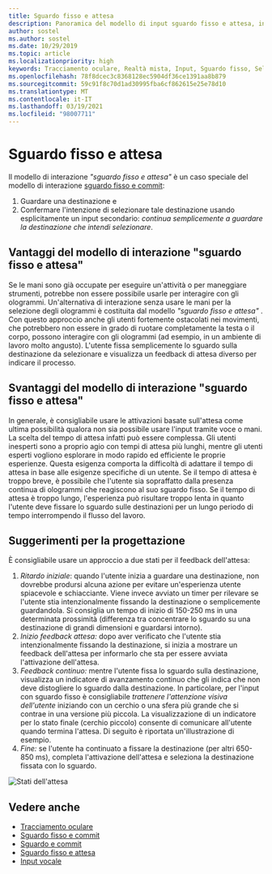 ```yaml
---
title: Sguardo fisso e attesa
description: Panoramica del modello di input sguardo fisso e attesa, inclusi modelli di interazione, linee guida per la progettazione e problematiche specifiche.
author: sostel
ms.author: sostel
ms.date: 10/29/2019
ms.topic: article
ms.localizationpriority: high
keywords: Tracciamento oculare, Realtà mista, Input, Sguardo fisso, Selezione oculare della destinazione, HoloLens 2, Selezione con gli occhi, Attesa, visore VR realtà mista, visore VR di windows mixed reality, visore per realtà virtuale, HoloLens, MRTK, Mixed Reality Toolkit, progettazione
ms.openlocfilehash: 78f8dcec3c8368128ec5904df36ce1391aa8b879
ms.sourcegitcommit: 59c91f8c70d1ad30995fba6cf862615e25e78d10
ms.translationtype: MT
ms.contentlocale: it-IT
ms.lasthandoff: 03/19/2021
ms.locfileid: "98007711"
---
```

# <a name="eye-gaze-and-dwell"></a>Sguardo fisso e attesa

Il modello di interazione _"sguardo fisso e attesa"_ è un caso speciale del modello di interazione [sguardo fisso e commit](gaze-and-commit.md):
1. Guardare una destinazione e 
2. Confermare l'intenzione di selezionare tale destinazione usando esplicitamente un input secondario: _continua semplicemente a guardare la destinazione che intendi selezionare_.

## <a name="advantages-of-the-eye-gaze-and-dwell-interaction-model"></a>Vantaggi del modello di interazione "sguardo fisso e attesa" 

Se le mani sono già occupate per eseguire un'attività o per maneggiare strumenti, potrebbe non essere possibile usarle per interagire con gli ologrammi.
Un'alternativa di interazione senza usare le mani per la selezione degli ologrammi è costituita dal modello _"sguardo fisso e attesa"_ . Con questo approccio anche gli utenti fortemente ostacolati nei movimenti, che potrebbero non essere in grado di ruotare completamente la testa o il corpo, possono interagire con gli ologrammi (ad esempio, in un ambiente di lavoro molto angusto).
L'utente fissa semplicemente lo sguardo sulla destinazione da selezionare e visualizza un feedback di attesa diverso per indicare il processo.

## <a name="challenges-of-the-eye-gaze-and-dwell-interaction-model"></a>Svantaggi del modello di interazione "sguardo fisso e attesa"

In generale, è consigliabile usare le attivazioni basate sull'attesa come ultima possibilità qualora non sia possibile usare l'input tramite voce o mani. La scelta del tempo di attesa infatti può essere complessa. Gli utenti inesperti sono a proprio agio con tempi di attesa più lunghi, mentre gli utenti esperti vogliono esplorare in modo rapido ed efficiente le proprie esperienze. Questa esigenza comporta la difficoltà di adattare il tempo di attesa in base alle esigenze specifiche di un utente.
Se il tempo di attesa è troppo breve, è possibile che l'utente sia sopraffatto dalla presenza continua di ologrammi che reagiscono al suo sguardo fisso. Se il tempo di attesa è troppo lungo, l'esperienza può risultare troppo lenta in quanto l'utente deve fissare lo sguardo sulle destinazioni per un lungo periodo di tempo interrompendo il flusso del lavoro.

## <a name="design-recommendations"></a>Suggerimenti per la progettazione

È consigliabile usare un approccio a due stati per il feedback dell'attesa:
1. *Ritardo iniziale*: quando l'utente inizia a guardare una destinazione, non dovrebbe prodursi alcuna azione per evitare un'esperienza utente spiacevole e schiacciante. Viene invece avviato un timer per rilevare se l'utente stia intenzionalmente fissando la destinazione o semplicemente guardandola.
Si consiglia un tempo di inizio di 150-250 ms in una determinata prossimità (differenza tra concentrare lo sguardo su una destinazione di grandi dimensioni e guardarsi intorno).  
2. *Inizio feedback attesa:* dopo aver verificato che l'utente stia intenzionalmente fissando la destinazione, si inizia a mostrare un feedback dell'attesa per informarlo che sta per essere avviata l'attivazione dell'attesa. 
3. *Feedback continuo:* mentre l'utente fissa lo sguardo sulla destinazione, visualizza un indicatore di avanzamento continuo che gli indica che non deve distogliere lo sguardo dalla destinazione. In particolare, per l'input con sguardo fisso è consigliabile _trattenere l'attenzione visiva dell'utente_ iniziando con un cerchio o una sfera più grande che si contrae in una versione più piccola. La visualizzazione di un indicatore per lo stato finale (cerchio piccolo) consente di comunicare all'utente quando termina l'attesa. Di seguito è riportata un'illustrazione di esempio. 
4. *Fine:* se l'utente ha continuato a fissare la destinazione (per altri 650-850 ms), completa l'attivazione dell'attesa e seleziona la destinazione fissata con lo sguardo.

![Stati dell'attesa](images/eyes_dwellstate_recommendation.png)<br>

## <a name="see-also"></a>Vedere anche

* [Tracciamento oculare](eye-tracking.md)
* [Sguardo fisso e commit](gaze-and-commit-eyes.md)
* [Sguardo e commit](gaze-and-commit.md)
* [Sguardo fisso e attesa](gaze-and-dwell.md)
* [Input vocale](../out-of-scope/voice-design.md)
